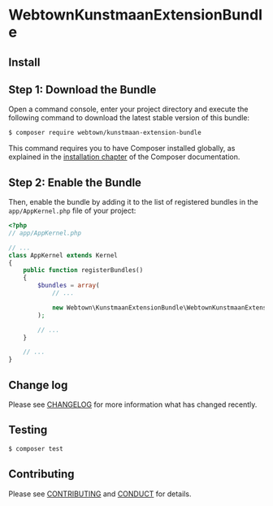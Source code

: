 # WebtownKunstmaanExtensionBundle

## Install

Step 1: Download the Bundle
---------------------------

Open a command console, enter your project directory and execute the
following command to download the latest stable version of this bundle:

```bash
$ composer require webtown/kunstmaan-extension-bundle 
```

This command requires you to have Composer installed globally, as explained
in the [installation chapter](https://getcomposer.org/doc/00-intro.md)
of the Composer documentation.

Step 2: Enable the Bundle
-------------------------

Then, enable the bundle by adding it to the list of registered bundles
in the `app/AppKernel.php` file of your project:

``` php
<?php
// app/AppKernel.php

// ...
class AppKernel extends Kernel
{
    public function registerBundles()
    {
        $bundles = array(
            // ...

            new Webtown\KunstmaanExtensionBundle\WebtownKunstmaanExtensionBundle(),
        );

        // ...
    }

    // ...
}
```

## Change log

Please see [CHANGELOG](CHANGELOG.md) for more information what has changed recently.

## Testing

``` bash
$ composer test
```

## Contributing

Please see [CONTRIBUTING](CONTRIBUTING.md) and [CONDUCT](CONDUCT.md) for details.

